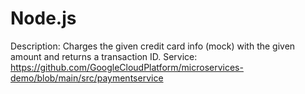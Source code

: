 # Node.js

Description: Charges the given credit card info (mock) with the given amount and returns a transaction ID.
Service: https://github.com/GoogleCloudPlatform/microservices-demo/blob/main/src/paymentservice